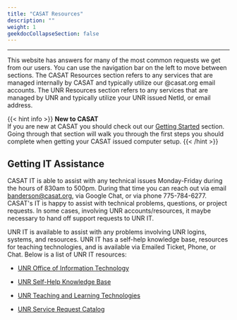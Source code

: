 ```yaml
---
title: "CASAT Resources"
description: ""
weight: 1
geekdocCollapseSection: false
---
```

---

This website has answers for many of the most common requests we get from our users. You can use the navigation bar on the left to move between sections. The CASAT Resources section refers to any services that are managed internally by CASAT and typically utilize our @casat.org email accounts. The UNR Resources section refers to any services that are managed by UNR and typically utilize your UNR issued NetId, or email address.

{{< hint info >}}
**New to CASAT**\
If you are new at CASAT you should check out our [Getting Started](/casat_resources/getting_started/) section. Going through that section will walk you through the first steps you should complete when getting your CASAT issued computer setup.
{{< /hint >}}

## Getting IT Assistance

CASAT IT is able to assist with any technical issues Monday-Friday during the hours of 830am to 500pm. During that time you can reach out via email <a href='m&#97;ilto&#58;b&#97;&#110;de&#114;&#37;o&#110;40&#37;63&#37;61s%61&#37;74&#46;o&#37;72&#103;'>b&#97;nderson&#64;&#99;asat&#46;org</a>, via Google Chat, or via phone 775-784-6277. CASAT's IT is happy to assist with technical problems, questions, or project requests. In some cases, involving UNR accounts/resources, it maybe necessary to hand off support requests to UNR IT.

UNR IT is available to assist with any problems involving UNR logins, systems, and resources. UNR IT has a self-help knowledge base, resources for teaching technologies, and is available via Emailed Ticket, Phone, or Chat. Below is a list of UNR IT resources:

- [UNR Office of Information Technology](https://www.unr.edu/oit)

- [UNR Self-Help Knowledge Base](https://unr.teamdynamix.com/TDClient/2684/Portal/KB/)

- [UNR Teaching and Learning Technologies](https://www.unr.edu/digital-learning)

- [UNR Service Request Catalog](https://unr.teamdynamix.com/TDClient/2684/Portal/Requests/ServiceCatalog)
